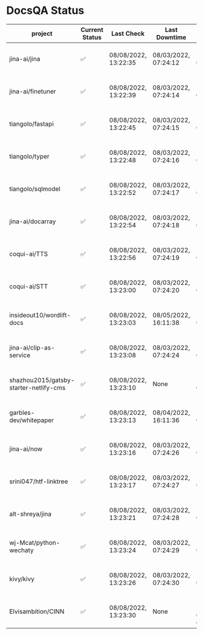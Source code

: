 # DocsQA Status

|               project                |Current Status|     Last Check     |   Last Downtime    |              % Uptime              |
|--------------------------------------|--------------|--------------------|--------------------|------------------------------------|
|jina-ai/jina                          |✅            |08/08/2022, 13:22:35|08/03/2022, 07:24:12|115.164 (since 07/29/2022, 16:38:18)|
|jina-ai/finetuner                     |✅            |08/08/2022, 13:22:39|08/03/2022, 07:24:14|115.170 (since 07/29/2022, 16:38:18)|
|tiangolo/fastapi                      |✅            |08/08/2022, 13:22:45|08/03/2022, 07:24:15|115.177 (since 07/29/2022, 16:38:18)|
|tiangolo/typer                        |✅            |08/08/2022, 13:22:48|08/03/2022, 07:24:16|115.179 (since 07/29/2022, 16:38:18)|
|tiangolo/sqlmodel                     |✅            |08/08/2022, 13:22:52|08/03/2022, 07:24:17|115.181 (since 07/29/2022, 16:38:18)|
|jina-ai/docarray                      |✅            |08/08/2022, 13:22:54|08/03/2022, 07:24:18|115.183 (since 07/29/2022, 16:38:18)|
|coqui-ai/TTS                          |✅            |08/08/2022, 13:22:56|08/03/2022, 07:24:19|115.184 (since 07/29/2022, 16:38:18)|
|coqui-ai/STT                          |✅            |08/08/2022, 13:23:00|08/03/2022, 07:24:20|115.187 (since 07/29/2022, 16:38:18)|
|insideout10/wordlift-docs             |✅            |08/08/2022, 13:23:03|08/05/2022, 16:11:38|110.301 (since 07/29/2022, 16:38:18)|
|jina-ai/clip-as-service               |✅            |08/08/2022, 13:23:08|08/03/2022, 07:24:24|115.198 (since 07/29/2022, 16:38:18)|
|shazhou2015/gatsby-starter-netlify-cms|✅            |08/08/2022, 13:23:10|None                |100.000 (since 08/03/2022, 10:30:18)|
|garbles-dev/whitepaper                |✅            |08/08/2022, 13:23:13|08/04/2022, 16:11:36|110.346 (since 07/29/2022, 16:38:18)|
|jina-ai/now                           |✅            |08/08/2022, 13:23:16|08/03/2022, 07:24:26|115.200 (since 07/29/2022, 16:38:18)|
|srini047/htf-linktree                 |✅            |08/08/2022, 13:23:17|08/03/2022, 07:24:27|116.691 (since 07/31/2022, 18:29:28)|
|alt-shreya/jina                       |✅            |08/08/2022, 13:23:21|08/03/2022, 07:24:28|115.204 (since 07/29/2022, 16:38:18)|
|wj-Mcat/python-wechaty                |✅            |08/08/2022, 13:23:24|08/03/2022, 07:24:29|115.208 (since 07/29/2022, 16:38:18)|
|kivy/kivy                             |✅            |08/08/2022, 13:23:26|08/03/2022, 07:24:30|115.209 (since 07/29/2022, 16:38:18)|
|Elvisambition/CINN                    |✅            |08/08/2022, 13:23:30|None                |100.000 (since 08/04/2022, 07:09:50)|
